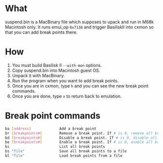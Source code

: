 # What
suspend.bin is a MacBinary file which supposes to upack and run in M68k Macintosh only. It runs emul_op `0x7138` and trigger BasiliskII into cxmon so that you can add break points there.

# How
1. You must build Basilisk II `--with-mon` options.
1. Copy suspend.bin into Macintosh guest OS.
1. Unpack it with MacBinary.
1. Run the program when you want to add break points.
1. Once you are in cxmon, type `h` and you can see the new break point commands.
1. Once you are done, type `x` to return back to emulation.

# Break point commands

```bash
ba [address]             Add a break point
br [breakpoints#]        Remove a break point. If # is 0, remove all break points.
bd [breakpoints#]        Disable a break point. If # is 0, disable all break points.
be [breakpoints#]        Enable a break point. If # is 0, enable all break points.
bi                       List all break points
bs "file"                Save all break points to a file
bl "file"                Load break points from a file
```
